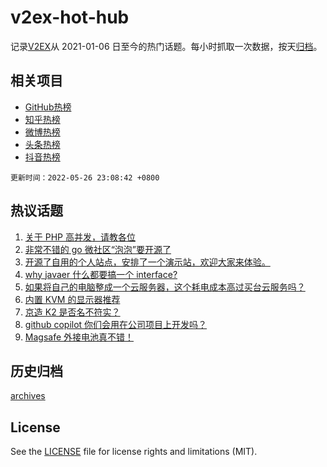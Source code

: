 # v2ex-hot-hub

 记录[V2EX](https://www.v2ex.com/)从 2021-01-06 日至今的热门话题。每小时抓取一次数据，按天[归档](archives)。
 
 ## 相关项目

- [GitHub热榜](https://github.com/snaildev/github-hot-hub)
- [知乎热榜](https://github.com/snaildev/zhihu-hot-hub)
- [微博热榜](https://github.com/snaildev/weibo-hot-hub)
- [头条热榜](https://github.com/snaildev/toutiao-hot-hub)
- [抖音热榜](https://github.com/snaildev/douyin-hot-hub)


 `更新时间：2022-05-26 23:08:42 +0800`

## 热议话题

1. [关于 PHP 高并发，请教各位](https://www.v2ex.com/t/855361)
1. [非常不错的 go 微社区“泡泡”要开源了](https://www.v2ex.com/t/855385)
1. [开源了自用的个人站点，安排了一个演示站，欢迎大家来体验。](https://www.v2ex.com/t/855330)
1. [why javaer 什么都要搞一个 interface?](https://www.v2ex.com/t/855458)
1. [如果将自己的电脑整成一个云服务器，这个耗电成本高过买台云服务吗？](https://www.v2ex.com/t/855432)
1. [内置 KVM 的显示器推荐](https://www.v2ex.com/t/855355)
1. [京造 K2 是否名不符实？](https://www.v2ex.com/t/855456)
1. [github copilot 你们会用在公司项目上开发吗？](https://www.v2ex.com/t/855352)
1. [Magsafe 外接电池真不错！](https://www.v2ex.com/t/855436)

## 历史归档

[archives](archives)

## License

See the [LICENSE](LICENSE) file for license rights and limitations (MIT).
